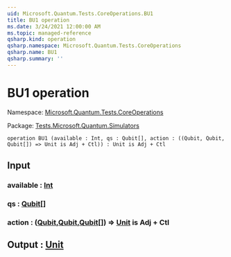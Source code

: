 ```yaml
---
uid: Microsoft.Quantum.Tests.CoreOperations.BU1
title: BU1 operation
ms.date: 3/24/2021 12:00:00 AM
ms.topic: managed-reference
qsharp.kind: operation
qsharp.namespace: Microsoft.Quantum.Tests.CoreOperations
qsharp.name: BU1
qsharp.summary: ''
---
```


# BU1 operation

Namespace: [Microsoft.Quantum.Tests.CoreOperations](xref:Microsoft.Quantum.Tests.CoreOperations)

Package: [Tests.Microsoft.Quantum.Simulators](https://nuget.org/packages/Tests.Microsoft.Quantum.Simulators)




```qsharp
operation BU1 (available : Int, qs : Qubit[], action : ((Qubit, Qubit, Qubit[]) => Unit is Adj + Ctl)) : Unit is Adj + Ctl
```


## Input

### available : [Int](xref:microsoft.quantum.lang-ref.int)




### qs : [Qubit](xref:microsoft.quantum.lang-ref.qubit)[]




### action : ([Qubit](xref:microsoft.quantum.lang-ref.qubit),[Qubit](xref:microsoft.quantum.lang-ref.qubit),[Qubit](xref:microsoft.quantum.lang-ref.qubit)[]) => [Unit](xref:microsoft.quantum.lang-ref.unit)  is Adj + Ctl





## Output : [Unit](xref:microsoft.quantum.lang-ref.unit)

